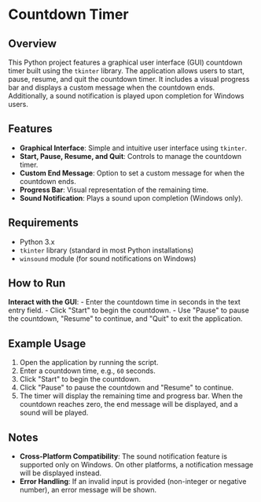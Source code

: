 
# Countdown Timer

## Overview
This Python project features a graphical user interface (GUI) countdown timer built using the `tkinter` library. The application allows users to start, pause, resume, and quit the countdown timer. It includes a visual progress bar and displays a custom message when the countdown ends. Additionally, a sound notification is played upon completion for Windows users.

## Features
- **Graphical Interface**: Simple and intuitive user interface using `tkinter`.
- **Start, Pause, Resume, and Quit**: Controls to manage the countdown timer.
- **Custom End Message**: Option to set a custom message for when the countdown ends.
- **Progress Bar**: Visual representation of the remaining time.
- **Sound Notification**: Plays a sound upon completion (Windows only).

## Requirements
- Python 3.x
- `tkinter` library (standard in most Python installations)
- `winsound` module (for sound notifications on Windows)

## How to Run

**Interact with the GUI**:
    - Enter the countdown time in seconds in the text entry field.
    - Click "Start" to begin the countdown.
    - Use "Pause" to pause the countdown, "Resume" to continue, and "Quit" to exit the application.

## Example Usage
1. Open the application by running the script.
2. Enter a countdown time, e.g., `60` seconds.
3. Click "Start" to begin the countdown.
4. Click "Pause" to pause the countdown and "Resume" to continue.
5. The timer will display the remaining time and progress bar. When the countdown reaches zero, the end message will be displayed, and a sound will be played.

## Notes
- **Cross-Platform Compatibility**: The sound notification feature is supported only on Windows. On other platforms, a notification message will be displayed instead.
- **Error Handling**: If an invalid input is provided (non-integer or negative number), an error message will be shown.
